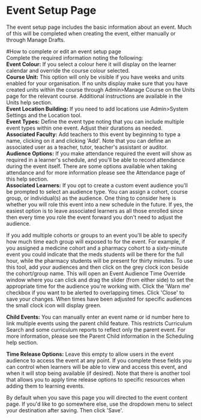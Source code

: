 # Event Setup Page  
The event setup page includes the basic information about an event.  Much of this will be completed when creating the event, either manually or through Manage Drafts.  

#How to complete or edit an event setup page  
Complete the required information noting the following:  
**Event Colour:** If you select a colour here it will display on the learner calendar and override the course colour selected.  
**Course Unit:** This option will only be visible if you have weeks and units enabled for your organisation.  If no units display make sure that you have created units within the course through Admin>Manage Course on the Units page for the relevant course.  Additional instructions are available in the Units help section.  
**Event Location Building:** If you need to add locations use Admin>System Settings and the Location tool.  
**Event Types:** Define the event type noting that you can include multiple event types within one event.  Adjust their durations as needed.  
**Associated Faculty:** Add teachers to this event by beginning to type a name, clicking on it and clicking 'Add'.  Note that you can define an associated user as a teacher, tutor, teacher's assistant or auditor.  
**Audience Options:** If you make attendance required the event will show as required in a learner's schedule, and you'll be able to record attendance during the event itself.  There are some options available when taking attendance and for more information please see the Attendance page of this help section.  
**Associated Learners:** If you opt to create a custom event audience you'll be prompted to select an audience type.  You can assign a cohort, course group, or individual(s) as the audience.  One thing to consider here is whether you will role this event into a new schedule in the future.  If yes, the easiest option is to leave associated learners as all those enrolled since then every time you role the event forward you don't need to adjust the audience.  

If you add multiple cohorts or groups to an event you'll be able to specify how much time each group will exposed to for the event.  For example, if you assigned a medicine cohort and a pharmacy cohort to a sixty-minute event you could indicate that the meds students will be there for the full hour, while the pharmacy students will be present for thirty minutes.  To use this tool, add your audiences and then click on the grey clock icon beside the cohort/group name.  This will open an Event Audience Time Override window where you can click and drag the slider (from either side) to set the appropriate time for the audience you're working with.  Click the 'Warn me' checkbox if you want to be alerted to overlapping times.  Click 'Close' to save your changes.  When times have been adjusted for specific audiences the small clock icon will display green.  

**Child Events:** You can manually enter an event name or id number here to link multiple events using the parent child feature.  This restricts Curriculum Search and some curriculum reports to reflect only the parent event.  For more information, please see the Parent Child information in the Scheduling help section.  

**Time Release Options:** Leave this empty to allow users in the event audience to access the event at any point. If you complete these fields you can control when learners will be able to view and access this event, and when it will stop being available (if desired).  Note that there is another tool that allows you to apply time release options to specific resources when adding them to learning events.

By default when you save this page you will directed to the event content page.  If you'd like to go somewhere else, use the dropdown menu to select your destination after saving.  Then click 'Save'.
